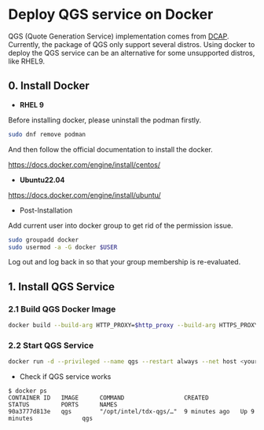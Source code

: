 # Deploy QGS service on Docker

QGS (Quote Generation Service) implementation comes from
[DCAP](https://github.com/intel/SGXDataCenterAttestationPrimitives/tree/master/QuoteGeneration/quote_wrapper/qgs).
Currently, the package of QGS only support several distros. Using docker to deploy the QGS service can be an alternative for some unsupported distros, like RHEL9.

## 0. Install Docker

- **RHEL 9**

Before installing docker, please uninstall the podman firstly.

```bash
sudo dnf remove podman
```
And then follow the official documentation to install the docker. 

https://docs.docker.com/engine/install/centos/

- **Ubuntu22.04**

https://docs.docker.com/engine/install/ubuntu/

- Post-Installation

Add current user into docker group to get rid of the permission issue.

```bash
sudo groupadd docker
sudo usermod -a -G docker $USER
```
Log out and log back in so that your group membership is re-evaluated.

## 1. Install QGS Service

### 2.1 Build QGS Docker Image

```bash
docker build --build-arg HTTP_PROXY=$http_proxy --build-arg HTTPS_PROXY=$https_proxy -t <your registry> .
```

### 2.2 Start QGS Service

```bash
docker run -d --privileged --name qgs --restart always --net host <your registry>
```
- Check if QGS service works

```console
$ docker ps
CONTAINER ID   IMAGE      COMMAND                 CREATED         STATUS         PORTS      NAMES
90a3777d813e   qgs        "/opt/intel/tdx-qgs/…"  9 minutes ago   Up 9 minutes              qgs
```

